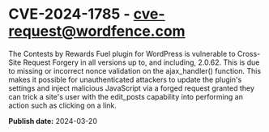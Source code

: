 # CVE-2024-1785 - cve-request@wordfence.com

The Contests by Rewards Fuel plugin for WordPress is vulnerable to Cross-Site Request Forgery in all versions up to, and including, 2.0.62. This is due to missing or incorrect nonce validation on the ajax_handler() function. This makes it possible for unauthenticated attackers to update the plugin's settings and inject malicious JavaScript via a forged request granted they can trick a site's user with the edit_posts capability into performing an action such as clicking on a link.

**Publish date:** 2024-03-20
